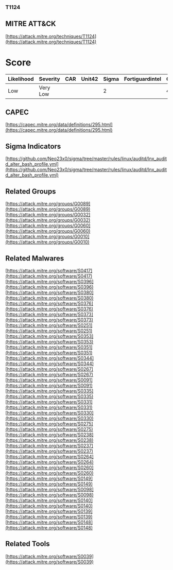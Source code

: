 
### T1124
## MITRE ATT&CK
[https://attack.mitre.org/techniques/T1124](https://attack.mitre.org/techniques/T1124)

# Score

| Likelihood | Severity | CAR | Unit42 | Sigma | Fortiguardintel | Groups | Malwares | Tools |
| ---------- | -------- | --- | ------ | ----- | --------------- | ---  | --- | --- |
| Low | Very Low |   |   | 2 |   | 4 | 24 | 1 |



## CAPEC

[https://capec.mitre.org/data/definitions/295.html](https://capec.mitre.org/data/definitions/295.html)
[]()


## Sigma Indicators

[https://github.com/Neo23x0/sigma/tree/master/rules/linux/auditd/lnx_auditd_alter_bash_profile.yml](https://github.com/Neo23x0/sigma/tree/master/rules/linux/auditd/lnx_auditd_alter_bash_profile.yml)
[]()


## Related Groups

[https://attack.mitre.org/groups/G0089](https://attack.mitre.org/groups/G0089)
[https://attack.mitre.org/groups/G0032](https://attack.mitre.org/groups/G0032)
[https://attack.mitre.org/groups/G0060](https://attack.mitre.org/groups/G0060)
[https://attack.mitre.org/groups/G0010](https://attack.mitre.org/groups/G0010)
[]()


## Related Malwares

[https://attack.mitre.org/software/S0417](https://attack.mitre.org/software/S0417)
[https://attack.mitre.org/software/S0396](https://attack.mitre.org/software/S0396)
[https://attack.mitre.org/software/S0380](https://attack.mitre.org/software/S0380)
[https://attack.mitre.org/software/S0376](https://attack.mitre.org/software/S0376)
[https://attack.mitre.org/software/S0373](https://attack.mitre.org/software/S0373)
[https://attack.mitre.org/software/S0251](https://attack.mitre.org/software/S0251)
[https://attack.mitre.org/software/S0353](https://attack.mitre.org/software/S0353)
[https://attack.mitre.org/software/S0351](https://attack.mitre.org/software/S0351)
[https://attack.mitre.org/software/S0344](https://attack.mitre.org/software/S0344)
[https://attack.mitre.org/software/S0267](https://attack.mitre.org/software/S0267)
[https://attack.mitre.org/software/S0091](https://attack.mitre.org/software/S0091)
[https://attack.mitre.org/software/S0335](https://attack.mitre.org/software/S0335)
[https://attack.mitre.org/software/S0331](https://attack.mitre.org/software/S0331)
[https://attack.mitre.org/software/S0330](https://attack.mitre.org/software/S0330)
[https://attack.mitre.org/software/S0275](https://attack.mitre.org/software/S0275)
[https://attack.mitre.org/software/S0238](https://attack.mitre.org/software/S0238)
[https://attack.mitre.org/software/S0237](https://attack.mitre.org/software/S0237)
[https://attack.mitre.org/software/S0264](https://attack.mitre.org/software/S0264)
[https://attack.mitre.org/software/S0260](https://attack.mitre.org/software/S0260)
[https://attack.mitre.org/software/S0149](https://attack.mitre.org/software/S0149)
[https://attack.mitre.org/software/S0098](https://attack.mitre.org/software/S0098)
[https://attack.mitre.org/software/S0140](https://attack.mitre.org/software/S0140)
[https://attack.mitre.org/software/S0139](https://attack.mitre.org/software/S0139)
[https://attack.mitre.org/software/S0148](https://attack.mitre.org/software/S0148)
[]()


## Related Tools

[https://attack.mitre.org/software/S0039](https://attack.mitre.org/software/S0039)
[]()
